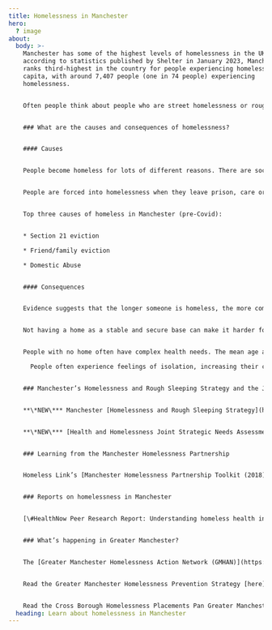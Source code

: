 ```yaml
---
title: Homelessness in Manchester
hero:
  ? image
about:
  body: >-
    Manchester has some of the highest levels of homelessness in the UK –
    according to statistics published by Shelter in January 2023, Manchester
    ranks third-highest in the country for people experiencing homelessness per
    capita, with around 7,407 people (one in 74 people) experiencing
    homelessness.


    Often people think about people who are street homelessness or rough sleeping, but this represents the smallest segment of the homeless population (2-5% in Manchester before Covid). Other circumstances include people who are in emergency shelters, temporary accommodation, sofa-surfing, and unsafe/ substandard housing.


    ### What are the causes and consequences of homelessness?


    #### Causes


    People become homeless for lots of different reasons. There are social causes of homelessness, such as a lack of affordable housing, poverty and unemployment. For many, life events like a relationship breaking down, losing a job, mental or physical health problems, or substance misuse push people into homelessness.


    People are forced into homelessness when they leave prison, care or the army with no home to go to. Many women experiencing homelessness have escaped a violent or abusive relationship.


    Top three causes of homeless in Manchester (pre-Covid):


    * Section 21 eviction

    * Friend/family eviction

    * Domestic Abuse


    #### Consequences


    Evidence suggests that the longer someone is homeless, the more complex their problems become and the more difficult it can be to get back on their feet. 


    Not having a home as a stable and secure base can make it harder for people to find a job, stay healthy and maintain relationships. 


    People with no home often have complex health needs. The mean age at death of homeless people was 46 years for men, 43 years for women. This compares to 76 years for men and 81 years for women in the general population. Access to healthcare is only possible when someone is registered with a GP. 

      People often experience feelings of isolation, increasing their chances of taking drugs or experiencing mental health problems. Sometimes, issues that people believe cause homelessness are actually a result of homelessness, such as substance abuse and poor mental health. 


    ### Manchester’s Homelessness and Rough Sleeping Strategy and the Joint Strategic Needs Assessment


    **\*NEW\*** Manchester [Homelessness and Rough Sleeping Strategy](https://www.manchester.gov.uk/info/200117/homeless_people/7160/homelessness_strategy#:~:text=Homes%20and%20property%20Homelessness%20Strategy&text=It%20identifies%20four%20priorities%3A%20Increasing,accommodation%20and%20supporting%20better%20lives.) (2024-2027) sets out how the council and its partners will work together towards ending homelessness.


    **\*﻿NEW\*** [Health and Homelessness Joint Strategic Needs Assessment (JSNA) ](https://mcusercontent.com/8fd6e73ffa2daafb4a46d5eb5/files/07b44f1f-3ce0-9318-36b1-2132414d2d47/Health_and_Homelessness_JSNA_Final_Draft_Dec_2023_.pdf)provides a summary of data and evidence regarding the health of people who are rough sleeping or experiencing homelessness in Manchester. 


    ### Learning from the Manchester Homelessness Partnership


    Homeless Link’s [Manchester Homelessness Partnership Toolkit (2018)](https://homeless.org.uk/knowledge-hub/the-manchester-homelessness-partnership/)


    ### Reports on homelessness in Manchester


    [\#HealthNow Peer Research Report: Understanding homeless health inequality in Greater Manchester](https://groundswell.org.uk/wp-content/uploads/2021/08/Shelter_HealthNow_Manchester-report-2021_Final.pdf)


    ### What’s happening in Greater Manchester? 


    The [Greater Manchester Homelessness Action Network (GMHAN)](https://www.gmhan.net/) is a network for everyone working to end homelessness in all 10 boroughs of Greater Manchester. Like the MHP, the GMHAN is cross sector, and operates on the basis of ‘community development’ and co-production, bringing people together to work side by side rather than alone or in hierarchies.


    Read the Greater Manchester Homelessness Prevention Strategy [here](https://www.gmhan.net/assets/uploads/gmhps-final.pdf).


    R﻿ead the Cross Borough Homelessness Placements Pan Greater Manchester Out of Borough Placement Protocol September 2024 [here](https://democracy.greatermanchester-ca.gov.uk/documents/s33810/14B%20GMCA%20Appendix%202%20GM%20OOB%20Protocol.pdf).
  heading: Learn about homelessness in Manchester
---
```

